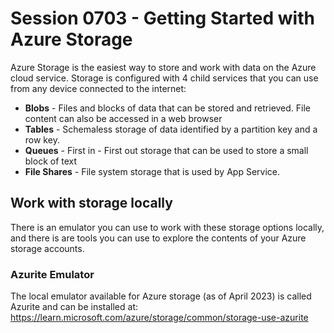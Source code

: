 # Session 0703 - Getting Started with Azure Storage

Azure Storage is the easiest way to store and work with data on the Azure cloud service.  Storage is configured with 4 child services that you can use from any device connected to the internet:

- **Blobs** - Files and blocks of data that can be stored and retrieved.  File content can also be accessed in a web browser
- **Tables** - Schemaless storage of data identified by a partition key and a row key.
- **Queues** - First in - First out storage that can be used to store a small block of text
- **File Shares** - File system storage that is used by App Service. 

## Work with storage locally

There is an emulator you can use to work with these storage options locally, and there is are tools you can use to explore the contents of your Azure storage accounts.

### Azurite Emulator

The local emulator available for Azure storage (as of April 2023) is called Azurite and can be installed at: https://learn.microsoft.com/azure/storage/common/storage-use-azurite